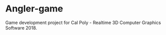 # Angler-game
Game development project for Cal Poly - Realtime 3D Computer Graphics Software 2018. 
